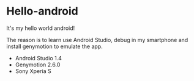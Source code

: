 # Hello-android

It's my hello world android!

The reason is to learn use Android Studio, debug in my smartphone and install genymotion to emulate the app.

* Android Studio 1.4
* Genymotion 2.6.0
* Sony Xperia S

